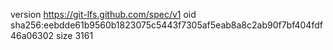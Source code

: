 version https://git-lfs.github.com/spec/v1
oid sha256:eebdde61b9560b1823075c5443f7305af5eab8a8c2ab90f7bf404fdf46a06302
size 3161
